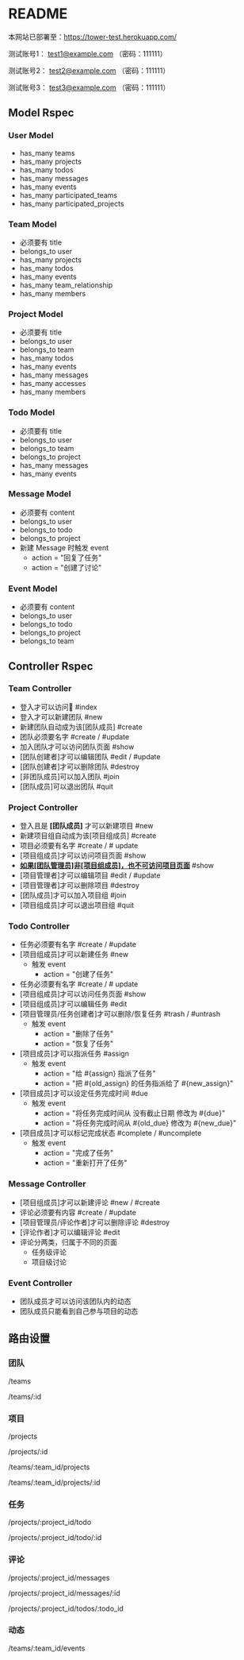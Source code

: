 # README

本网站已部署至：https://tower-test.herokuapp.com/

测试账号1： test1@example.com （密码：111111）

测试账号2： test2@example.com （密码：111111）

测试账号3： test3@example.com （密码：111111）

## Model Rspec

### User Model

- has_many teams
- has_many projects
- has_many todos
- has_many messages
- has_many events
- has_many participated_teams
- has_many participated_projects

### Team Model

- 必须要有 title
- belongs_to user
- has_many projects
- has_many todos
- has_many events
- has_many team_relationship
- has_many members

### Project Model 

- 必须要有 title
- belongs_to user
- belongs_to team
- has_many todos
- has_many events
- has_many messages
- has_many accesses
- has_many members

### Todo Model

- 必须要有 title
- belongs_to user
- belongs_to team
- belongs_to project
- has_many messages
- has_many events

### Message Model 

- 必须要有 content
- belongs_to user
- belongs_to todo
- belongs_to project
- 新建 Message 时触发 event
  - action = "回复了任务"
  - action = "创建了讨论"

### Event Model 

- 必须要有 content
- belongs_to user
- belongs_to todo
- belongs_to project
- belongs_to team

## Controller Rspec

### Team Controller

- 登入才可以访问 #index
- 登入才可以新建团队 #new
- 新建团队自动成为该[团队成员] #create
- 团队必须要名字 #create / #update
- 加入团队才可以访问团队页面 #show
- [团队创建者]才可以编辑团队 #edit / #update
- [团队创建者]才可以删除团队 #destroy
- [非团队成员]可以加入团队 #join
- [团队成员]可以退出团队 #quit

### Project Controller

- 登入且是 **[团队成员]** 才可以新建项目 #new
- 新建项目组自动成为该[项目组成员] #create
- 项目必须要有名字 #create / # update
- [项目组成员]才可以访问项目页面 #show
- **<u>如果[团队管理员]非[项目组成员]，也不可访问项目页面</u>** #show
- [项目管理者]才可以编辑项目 #edit / #update
- [项目管理者]才可以删除项目 #destroy
- [团队成员]才可以加入项目组 #join
- [项目组成员]才可以退出项目组 #quit

### Todo Controller

- 任务必须要有名字 #create / #update
- [项目组成员]才可以新建任务 #new
  - 触发 event
    - action = "创建了任务"
- 任务必须要有名字 #create / # update
- [项目组成员]才可以访问任务页面 #show
- [项目组成员]才可以编辑任务 #edit
- [项目管理员/任务创建者]才可以删除/恢复任务 #trash / #untrash
  - 触发 event
    - action = "删除了任务"
    - action = "恢复了任务"
- [项目成员]才可以指派任务 #assign
  - 触发 event
    - action = "给 #{assign} 指派了任务"
    - action = "把 #{old_assign} 的任务指派给了 #{new_assign}"
- [项目成员]才可以设定任务完成时间 #due
  - 触发 event
    - action = "将任务完成时间从 没有截止日期 修改为 #{due}"
    - action = "将任务完成时间从 #{old_due} 修改为 #{new_due}"
- [项目成员]才可以标记完成状态 #complete / #uncomplete
  - 触发 event
    - action = "完成了任务"
    - action = "重新打开了任务"

### Message Controller

- [项目组成员]才可以新建评论 #new / #create
- 评论必须要有内容 #create / #update
- [项目管理员/评论作者]才可以删除评论 #destroy
- [评论作者]才可以编辑评论 #edit
- 评论分两类，归属于不同的页面
  - 任务级评论
  - 项目级讨论

### Event Controller

- 团队成员才可以访问该团队内的动态
- 团队成员只能看到自己参与项目的动态

## 路由设置

### 团队

/teams

/teams/:id

### 项目

/projects

/projects/:id

/teams/:team_id/projects

/teams/:team_id/projects/:id

### 任务

/projects/:project_id/todo

/projects/:project_id/todo/:id

### 评论

/projects/:project_id/messages

/projects/:project_id/messages/:id

/projects/:project_id/todos/:todo_id

### 动态

/teams/:team_id/events
